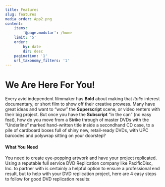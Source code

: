 ```yaml
---
title: Features
slug: features
media_order: App2.png
content:
    items:
        '@page.modular': /home
    limit: '5'
    order:
        by: date
        dir: desc
    pagination: '1'
    url_taxonomy_filters: '1'
---
```


# We Are Here For You!

Every avid independent filmmaker has **Bold** about making that _Italic_ interest documentary, or short film to show off their creative prowess. Many have great ideas and want to “wow” the **Superscript** scene, or video renters with their big project. But once you have the **Subscript** “in the can” (no easy feat), how do you move from a ~~Strike~~ through of master DVDs with the “Underline” marked hand-written title inside a secondhand CD case, to a pile of cardboard boxes full of shiny new, retail-ready DVDs, with UPC barcodes and polywrap sitting on your doorstep?

#### What You Need
You need to create eye-popping artwork and have your project replicated. Using a reputable full service DVD Replication company like PacificDisc, Inc. to partner with is certainly a helpful option to ensure a professional end result, but to help with your DVD replication project, here are 4 easy steps to follow for good DVD replication results:
